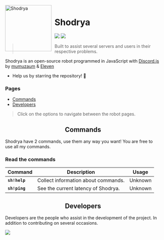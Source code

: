 <img width="150" height="150" align="left" style="float: left; margin: 0 10px 0 0;" alt="Shodrya" src="https://i.imgur.com/gBVk9oh.png">  
 
# Shodrya 

[![](https://img.shields.io/discord/676862832989569074?label=official%20server&logo=discord&logoColor=white)](https://discord.gg/s8Kwp2J)
[![](https://img.shields.io/badge/discord.js-v12.0.0--dev-blue.svg?logo=npm)](https://github.com/discordjs)

> Built to assist several servers and users in their respective problems.

 Shodrya is an open-source robot programmed in JavaScript with [Discord.js](http://discord.js.org) by [mumuzaum](http://github.com/mumuzaum) & [Eleven](https://github.com/fagnersales)
 - Help us by starring the repository! 🌟
 
### Pages

- [Commands](#commands)
- [Developers](#developers)

> Click on the options to navigate between the robot pages.

<h2 align="center">Commands</h2>

Shodrya have 2 commands, use them any way you want! You are free to use all my commands. 

### Read the commands

Command|Description|Usage
-|-|-
**`sh!help`**|Collect information about commands.|Unknown
**`sh!ping`**|See the current latency of Shodrya.|Unknown

<h2 align="center">Developers</h2>

Developers are the people who assist in the development of the project. In addition to contributing on several occasions. 

<a href="https://twitter.com/mumuzaum" target="_blank"><img src="https://i.imgur.com/t2ulQqO.png"></a>
